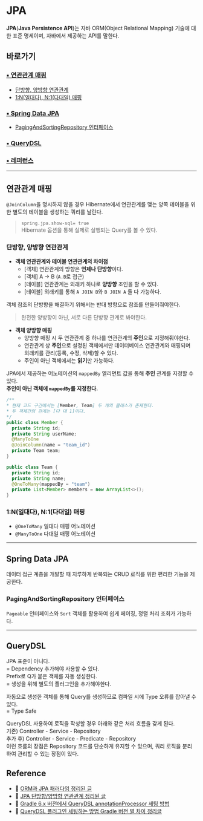 # JPA

**JPA**(**Java Persistence API**)는 자바 ORM(Object Relational Mapping) 기술에 대한 표준 명세이며, 자바에서 제공하는 API를 말한다.  

## 바로가기

### [▪︎ 연관관계 매핑](#연관관계-매핑)

* [단방향, 양방향 연관관계](#단방향,-양방향-연관관계)
* [1:N(일대다), N:1(다대일) 매핑](#1:N(일대다),-N:1(다대일)-매핑)

### [▪︎ Spring Data JPA](#Spring-Data-JPA)

* [PagingAndSortingRepository 인터페이스](#PagingAndSortingRepository-인터페이스)

### [▪︎ QueryDSL](#QueryDSL)

### [▪︎ 레퍼런스](#Reference)

---

## 연관관계 매핑

`@JoinColumn`을 명시하지 않을 경우 Hibernate에서 연관관계를 맺는 양쪽 테이블을 위한 별도의 테이블을 생성하는 쿼리를 날린다.  
> ```spring.jpa.show-sql= true```  
> Hibernate 옵션을 통해 실제로 실행되는 Query를 볼 수 있다.  

### 단방향, 양방향 연관관계

* **객체 연관관계와 테이블 연관관계의 차이점**  
  * [객체] 연관관계의 방향은 **언제나 단방향**이다.  
  * [객체] A → B (```A.B```로 접근)
  * [테이블] 연관관계는 외래키 하나로 **양방향** 조인을 할 수 있다.  
  * [테이블] 외래키를 통해 ```A JOIN B```와 ```B JOIN A``` 둘 다 가능하다.

객체 참조의 단방향을 해결하기 위해서는 반대 방향으로 참조를 만들어줘야한다.  
> 완전한 양방향이 아닌, 서로 다른 단방향 관계로 봐야한다.  

* **객체 양방향 매핑**
  * 양방향 매핑 시 두 연관관계 중 하나를 연관관계의 **주인**으로 지정해줘야한다.
  * 연관관계 상 **주인**으로 설정된 객체에서만 데이터베이스 연관관계와 매핑되며 외래키를 관리(등록, 수정, 삭제)할 수 있다.
  * 주인이 아닌 객체에서는 **읽기**만 가능하다.

JPA에서 제공하는 어노테이션의 ```mappedBy``` 엘리먼트 값을 통해 **주인** 관계를 지정할 수 있다.  
**주인이 아닌 객체에 ```mappedBy```를 지정한다.**

```java
/**
* 현재 코드 구간에서는 [Member, Team] 두 개의 클래스가 존재한다.
* 두 객체간의 관계는 [다 대 1]이다.
*/
public class Member {
  private String id;
  private String userName;
  @ManyToOne
  @JoinColumn(name = "team_id")
  private Team team;
}

public class Team {
  private String id;
  private String name;
  @OneToMany(mappedBy = "team")
  private List<Member> members = new ArrayList<>();
}
```

### 1:N(일대다), N:1(다대일) 매핑

* ```@OneToMany``` 일대다 매핑 어노테이션
* ```@ManyToOne``` 다대일 매핑 어노테이션

---

## Spring Data JPA

데이터 접근 계층을 개발할 때 지루하게 반복되는 CRUD 로직를 위한 편리한 기능을 제공한다.

### PagingAndSortingRepository 인터페이스

```Pageable``` 인터페이스와 ```Sort``` 객체를 활용하여 쉽게 페이징, 정렬 처리 조회가 가능하다.

---

## QueryDSL

JPA 표준이 아니다.  
= Dependency 추가해야 사용할 수 있다.  
Prefix로 Q가 붙은 객체를 자동 생성한다.  
= 생성을 위해 별도의 플러그인을 추가해야한다.  

자동으로 생성한 객체를 통해 Query를 생성하므로 컴파일 시에 Type 오류를 잡아낼 수 있다.  
= Type Safe  

QueryDSL 사용하여 로직을 작성할 경우 아래와 같은 처리 흐름을 갖게 된다.  
기존) Controller - Service - Repository  
추가 후) Controller - Service - Predicate - Repository  
이런 흐름의 장점은 Repository 코드를 단순하게 유지할 수 있으며, 쿼리 로직을 분리하여 관리할 수 있는 장점이 있다.  

## Reference

* 🔗 [ORM과 JPA 패러다임 정리된 글](https://velog.io/@adam2/JPA%EB%8A%94-%EB%8F%84%EB%8D%B0%EC%B2%B4-%EB%AD%98%EA%B9%8C-orm-%EC%98%81%EC%86%8D%EC%84%B1-hibernate-spring-data-jpa)
* 🔗 [JPA 단방향/양방향 연관관계 정리된 글](https://cornswrold.tistory.com/350)
* 🔗 [Gradle 6.x 버전에서 QueryDSL annotationProcessor 세팅 방법](https://jojoldu.tistory.com/372)
* 🔗 [QueryDSL 플러그인 세팅하는 방법 Gradle 버전 별 차이 정리글](http://honeymon.io/tech/2020/07/09/gradle-annotation-processor-with-querydsl.html)